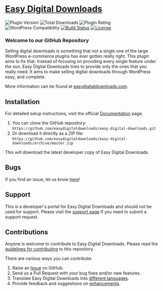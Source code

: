 # [Easy Digital Downloads](https://easydigitaldownloads.com) #

![Plugin Version](https://img.shields.io/wordpress/plugin/v/easy-digital-downloads.svg?maxAge=2592000) ![Total Downloads](https://img.shields.io/wordpress/plugin/dt/easy-digital-downloads.svg?maxAge=2592000) ![Plugin Rating](https://img.shields.io/wordpress/plugin/r/easy-digital-downloads.svg?maxAge=2592000) ![WordPress Compatibility](https://img.shields.io/wordpress/v/easy-digital-downloads.svg?maxAge=2592000) [![Build Status](https://img.shields.io/travis/easydigitaldownloads/easy-digital-downloads/master.svg?maxAge=2592000)](https://travis-ci.org/easydigitaldownloads/easy-digital-downloads) [![License](https://img.shields.io/badge/license-GPL--2.0%2B-red.svg)](https://github.com/easydigitaldownloads/easy-digital-downloads/blob/master/license.txt)

### Welcome to our GitHub Repository

Selling digital downloads is something that not a single one of the large WordPress e-commerce plugins has ever gotten really right. This plugin aims to fix that. Instead of focusing on providing every single feature under the sun, Easy Digital Downloads tries to provide only the ones that you really need. It aims to make selling digital downloads through WordPress easy, and complete.

More information can be found at [easydigitaldownloads.com](https://easydigitaldownloads.com/).

## Installation ##

For detailed setup instructions, visit the official [Documentation](https://easydigitaldownloads.com/documentation/) page.

1. You can clone the GitHub repository: `https://github.com/easydigitaldownloads/easy-digital-downloads.git`
2. Or download it directly as a ZIP file: `https://github.com/easydigitaldownloads/easy-digital-downloads/archive/master.zip`

This will download the latest developer copy of Easy Digital Downloads.

## Bugs ##
If you find an issue, let us know [here](https://github.com/easydigitaldownloads/easy-digital-downloads/issues?state=open)!

## Support ##
This is a developer's portal for Easy Digital Downloads and should _not_ be used for support. Please visit the [support page](https://easydigitaldownloads.com/support) if you need to submit a support request.

## Contributions ##
Anyone is welcome to contribute to Easy Digital Downloads. Please read the [guidelines for contributing](https://github.com/easydigitaldownloads/easy-digital-downloads/blob/master/CONTRIBUTING.md) to this repository.

There are various ways you can contribute:

1. Raise an [Issue](https://github.com/easydigitaldownloads/easy-digital-downloads/issues) on GitHub.
2. Send us a Pull Request with your bug fixes and/or new features.
3. Translate Easy Digital Downloads into [different languages](http://docs.easydigitaldownloads.com/article/1023-translating-easy-digital-downloads).
4. Provide feedback and suggestions on [enhancements](https://github.com/easydigitaldownloads/easy-digital-downloads/issues?direction=desc&labels=Enhancement&page=1&sort=created&state=open).
